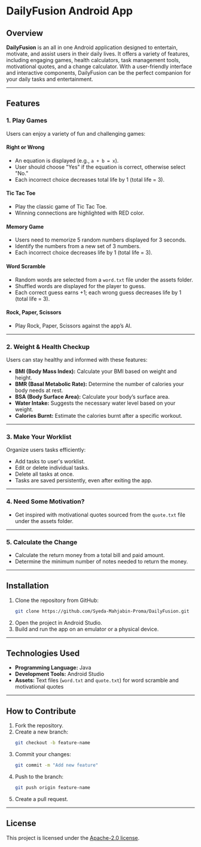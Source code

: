 # DailyFusion Android App

## Overview
**DailyFusion** is an all in one Android application designed to entertain, motivate, and assist users in their daily lives. It offers a variety of features, 
including engaging games, health calculators, task management tools, motivational quotes, and a change calculator. With a user-friendly interface and 
interactive components, DailyFusion can be the perfect companion for your daily tasks and entertainment.

---

## Features

### 1. Play Games
Users can enjoy a variety of fun and challenging games:

#### **Right or Wrong**
- An equation is displayed (e.g., `a + b = x`).
- User should choose "Yes" if the equation is correct, otherwise select "No."
- Each incorrect choice decreases total life by 1 (total life = 3).

#### **Tic Tac Toe**
- Play the classic game of Tic Tac Toe.
- Winning connections are highlighted with RED color.

#### **Memory Game**
- Users need to memorize 5 random numbers displayed for 3 seconds.
- Identify the numbers from a new set of 3 numbers.
- Each incorrect choice decreases life by 1 (total life = 3).

#### **Word Scramble**
- Random words are selected from a `word.txt` file under the assets folder.
- Shuffled words are displayed for the player to guess.
- Each correct guess earns +1; each wrong guess decreases life by 1 (total life = 3).

#### **Rock, Paper, Scissors**
- Play Rock, Paper, Scissors against the app’s AI.

---

### 2. Weight & Health Checkup
Users can stay healthy and informed with these features:
- **BMI (Body Mass Index):** Calculate your BMI based on weight and height.
- **BMR (Basal Metabolic Rate):** Determine the number of calories your body needs at rest.
- **BSA (Body Surface Area):** Calculate your body’s surface area.
- **Water Intake:** Suggests the necessary water level based on your weight.
- **Calories Burnt:** Estimate the calories burnt after a specific workout.

---

### 3. Make Your Worklist
Organize users tasks efficiently:
- Add tasks to user's worklist.
- Edit or delete individual tasks.
- Delete all tasks at once.
- Tasks are saved persistently, even after exiting the app.

---

### 4. Need Some Motivation?
- Get inspired with motivational quotes sourced from the `quote.txt` file under the assets folder.

---

### 5. Calculate the Change
- Calculate the return money from a total bill and paid amount.
- Determine the minimum number of notes needed to return the money.

---

## Installation
1. Clone the repository from GitHub:
   ```bash
   git clone https://github.com/Syeda-Mahjabin-Proma/DailyFusion.git
   ```
2. Open the project in Android Studio.
3. Build and run the app on an emulator or a physical device.

---

## Technologies Used
- **Programming Language:** Java
- **Development Tools:** Android Studio
- **Assets:** Text files (`word.txt` and `quote.txt`) for word scramble and motivational quotes

---

## How to Contribute
1. Fork the repository.
2. Create a new branch:
   ```bash
   git checkout -b feature-name
   ```
3. Commit your changes:
   ```bash
   git commit -m "Add new feature"
   ```
4. Push to the branch:
   ```bash
   git push origin feature-name
   ```
5. Create a pull request.

---

## License
This project is licensed under the [Apache-2.0 license](https://www.apache.org/licenses/).

